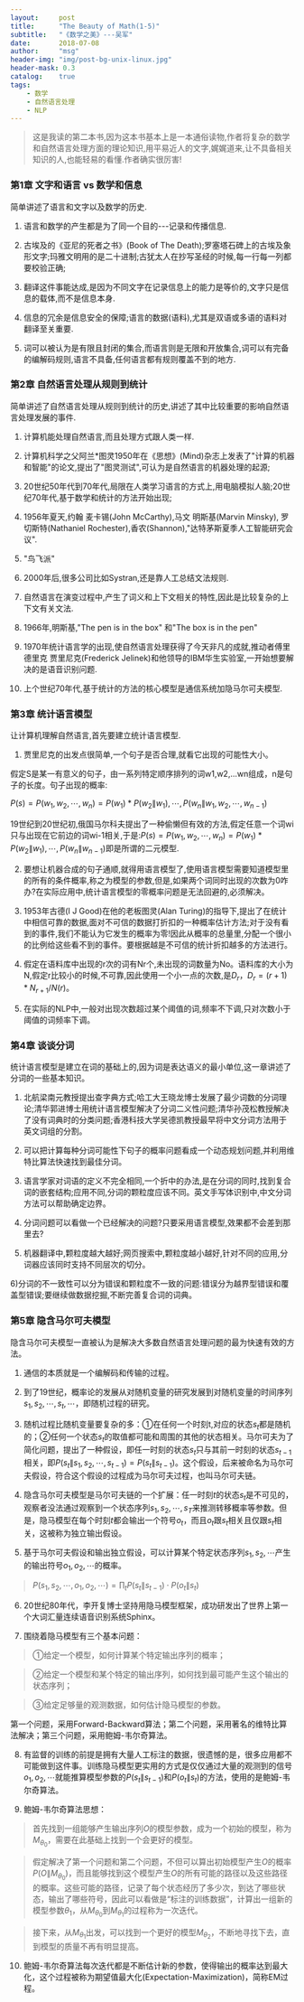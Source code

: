 ```yaml
---
layout:     post
title:      "The Beauty of Math(1-5)"
subtitle:   "《数学之美》---吴军"
date:       2018-07-08
author:     "msg"
header-img: "img/post-bg-unix-linux.jpg"
header-mask: 0.3
catalog:    true
tags:
    - 数学
    - 自然语言处理
    - NLP
---
```



> 这是我读的第二本书,因为这本书基本上是一本通俗读物,作者将复杂的数学和自然语言处理方面的理论知识,用平易近人的文字,娓娓道来,让不具备相关知识的人,也能轻易的看懂.作者确实很厉害!

### 第1章 文字和语言 vs 数学和信息

简单讲述了语言和文字以及数学的历史.

1) 语言和数学的产生都是为了同一个目的---记录和传播信息.

2) 古埃及的《亚尼的死者之书》(Book of The Death);罗塞塔石碑上的古埃及象形文字;玛雅文明用的是二十进制;古犹太人在抄写圣经的时候,每一行每一列都要校验正确;

3) 翻译这件事能达成,是因为不同文字在记录信息上的能力是等价的,文字只是信息的载体,而不是信息本身.

4) 信息的冗余是信息安全的保障;语言的数据(语料),尤其是双语或多语的语料对翻译至关重要.

5) 词可以被认为是有限且封闭的集合,而语言则是无限和开放集合,词可以有完备的编解码规则,语言不具备,任何语言都有规则覆盖不到的地方.

### 第2章 自然语言处理从规则到统计
简单讲述了自然语言处理从规则到统计的历史,讲述了其中比较重要的影响自然语言处理发展的事件.

1) 计算机能处理自然语言,而且处理方式跟人类一样.

2) 计算机科学之父阿兰*图灵1950年在《思想》(Mind)杂志上发表了"计算的机器和智能"的论文,提出了"图灵测试",可认为是自然语言的机器处理的起源;

3) 20世纪50年代到70年代,局限在人类学习语言的方式上,用电脑模拟人脑;20世纪70年代,基于数学和统计的方法开始出现;

4) 1956年夏天,约翰 麦卡锡(John McCarthy),马文 明斯基(Marvin Minsky), 罗切斯特(Nathaniel Rochester),香农(Shannon),"达特茅斯夏季人工智能研究会议".

5) "鸟飞派"

6) 2000年后,很多公司比如Systran,还是靠人工总结文法规则.

7) 自然语言在演变过程中,产生了词义和上下文相关的特性,因此是比较复杂的上下文有关文法.

8) 1966年,明斯基,"The pen is in the box" 和"The box is in the pen"

9) 1970年统计语言学的出现,使自然语言处理获得了今天非凡的成就,推动者傅里德里克 贾里尼克(Frederick Jelinek)和他领导的IBM华生实验室,一开始想要解决的是语音识别问题.

10) 上个世纪70年代,基于统计的方法的核心模型是通信系统加隐马尔可夫模型.

### 第3章 统计语言模型
让计算机理解自然语言,首先要建立统计语言模型.

1) 贾里尼克的出发点很简单,一个句子是否合理,就看它出现的可能性大小。

 假定S是某一有意义的句子，由一系列特定顺序排列的词w1,w2,...wn组成，n是句子的长度。句子出现的概率:

 $P(s)=P(w_1,w_2,\cdots,w_n)=P(w_1)*P(w_2\|w_1),\cdots,P(w_n{\|}w_1,w_2,\cdots,w_{n-1})$

 19世纪到20世纪初,俄国马尔科夫提出了一种偷懒但有效的方法,假定任意一个词wi只与出现在它前边的词wi-1相关,于是:$P(s)=P(w_1,w_2,\cdots,w_n)=P(w_1)*P(w_2\|w_1),\cdots,P(w_n{\|}w_{n-1})$即是所谓的二元模型.

2) 要想让机器合成的句子通顺,就得用语言模型了,使用语言模型需要知道模型里的所有的条件概率,称之为模型的参数,但是,如果两个词同时出现的次数为0咋办?在实际应用中,统计语言模型的零概率问题是无法回避的,必须解决。

3) 1953年古德(I J Good)在他的老板图灵(Alan Turing)的指导下,提出了在统计中相信可靠的数据,面对不可信的数据打折扣的一种概率估计方法;对于没有看到的事件,我们不能认为它发生的概率为零!因此从概率的总量里,分配一个很小的比例给这些看不到的事件。要根据越是不可信的统计折扣越多的方法进行。

4) 假定在语料库中出现的r次的词有Nr个,未出现的词数量为No。语料库的大小为N,假定r比较小的时候,不可靠,因此使用一个小一点的次数,是$D_r$，$D_r=(r+1)*N_{r+1}/N(r)$。

5) 在实际的NLP中,一般对出现次数超过某个阈值的词,频率不下调,只对次数小于阈值的词频率下调。


### 第4章 谈谈分词

统计语言模型是建立在词的基础上的,因为词是表达语义的最小单位,这一章讲述了分词的一些基本知识。

1) 北航梁南元教授提出查字典方式;哈工大王晓龙博士发展了最少词数的分词理论;清华郭进博士用统计语言模型解决了分词二义性问题;清华孙茂松教授解决了没有词典时的分类问题;香港科技大学吴德凯教授最早将中文分词方法用于英文词组的分割。

2) 可以把计算每种分词可能性下句子的概率问题看成一个动态规划问题,并利用维特比算法快速找到最佳分词。

3) 语言学家对词语的定义不完全相同,一个折中的办法,是在分词的同时,找到复合词的嵌套结构;应用不同,分词的颗粒度应该不同。英文手写体识别中,中文分词方法可以帮助确定边界。

4) 分词问题可以看做一个已经解决的问题?只要采用语言模型,效果都不会差到那里去?

5) 机器翻译中,颗粒度越大越好;网页搜索中,颗粒度越小越好,针对不同的应用,分词器应该同时支持不同层次的切分。

6)分词的不一致性可以分为错误和颗粒度不一致的问题:错误分为越界型错误和覆盖型错误;要继续做数据挖掘,不断完善复合词的词典。


### 第5章 隐含马尔可夫模型

隐含马尔可夫模型一直被认为是解决大多数自然语言处理问题的最为快速有效的方法。

1) 通信的本质就是一个编解码和传输的过程。

2) 到了19世纪，概率论的发展从对随机变量的研究发展到对随机变量的时间序列$s_1,s_2,\cdots,s_t,\cdots$，即随机过程的研究。

3) 随机过程比随机变量要复杂的多：①在任何一个时刻t,对应的状态$s_t$都是随机的；②任何一个状态$s_t$的取值都可能和周围的其他的状态相关。马尔可夫为了简化问题，提出了一种假设，即任一时刻的状态$s_t$只与其前一时刻的状态$s_{t-1}$相关，即$P(s_t\|s_1,s_2,\cdots,s_{t-1}) = P(s_t\|s_{t-1})$。这个假设，后来被命名为马尔可夫假设，符合这个假设的过程成为马尔可夫过程，也叫马尔可夫链。

4) 隐含马尔可夫模型是马尔可夫链的一个扩展：任一时刻$t$的状态$s_t$是不可见的，观察者没法通过观察到一个状态序列$s_1,s_2,\cdots,s_T$来推测转移概率等参数。但是，隐马模型在每个时刻$t$都会输出一个符号$o_t$，而且$o_t$跟$s_t$相关且仅跟$s_t$相关，这被称为独立输出假设。

5) 基于马尔可夫假设和输出独立假设，可以计算某个特定状态序列$s_1,s_2,\cdots$产生的输出符号$o_1,o_2,\cdots$的概率。

> $P(s_1,s_2,\cdots,o_1,o_2,\cdots) = \prod_{t}P(s_t\|s_{t-1}) \cdot P(o_t\|s_t)$

6) 20世纪80年代，李开复博士坚持用隐马模型框架，成功研发出了世界上第一个大词汇量连续语音识别系统Sphinx。

7) 围绕着隐马模型有三个基本问题：

> ①给定一个模型，如何计算某个特定输出序列的概率；

> ②给定一个模型和某个特定的输出序列，如何找到最可能产生这个输出的状态序列；

> ③给定足够量的观测数据，如何估计隐马模型的参数。

第一个问题，采用Forward-Backward算法；第二个问题，采用著名的维特比算法解决；第三个问题，采用鲍姆-韦尔奇算法。

8) 有监督的训练的前提是拥有大量人工标注的数据，很遗憾的是，很多应用都不可能做到这件事。训练隐马模型更实用的方式是仅仅通过大量的观测到的信号$o_1,o_2,\cdots$就能推算模型参数的$P(s_t\|s_{t-1})$和$P(o_t\|s_t)$的方法，使用的是鲍姆-韦尔奇算法。

9) 鲍姆-韦尔奇算法思想：

> 首先找到一组能够产生输出序列$O$的模型参数，成为一个初始的模型，称为$M_{\theta_0}$，需要在此基础上找到一个会更好的模型。

> 假定解决了第一个问题和第二个问题，不但可以算出初始模型产生$O$的概率$P(O\|M_{\theta_0})$，而且能够找到这个模型产生$O$的所有可能的路径以及这些路径的概率。这些可能的路径，记录了每个状态经历了多少次，到达了哪些状态，输出了哪些符号，因此可以看做是“标注的训练数据”，计算出一组新的模型参数$\theta_1$，从$M_{\theta_0}$到$M_{\theta_1}$的过程称为一次迭代。

> 接下来，从$M_{\theta_1}$出发，可以找到一个更好的模型$M_{\theta_2}$，不断地寻找下去，直到模型的质量不再有明显提高。

10) 鲍姆-韦尔奇算法每次迭代都是不断估计新的参数，使得输出的概率达到最大化，这个过程被称为期望值最大化(Expectation-Maximization)，简称EM过程。